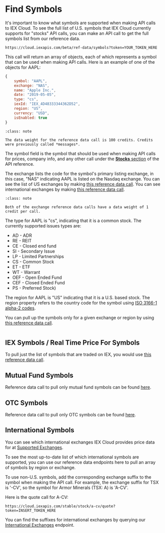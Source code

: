 # Find Symbols

It's important to know what symbols are supported when making API calls to IEX Cloud. To see the full list of U.S. symbols that IEX Cloud currently supports for "stocks" API calls, you can make an API call to get the full symbols list from our reference data. 

```
https://cloud.iexapis.com/beta/ref-data/symbols?token=YOUR_TOKEN_HERE
```

This call will return an array of objects, each of which represents a symbol that can be used when making API calls. Here is an example of one of the objects for AAPL:

```javascript
{
    symbol: "AAPL",
    exchange: "NAS",
    name: "Apple Inc.",
    date: "2019-05-05",
    type: "cs",
    iexId: "IEX_4D48333344362D52",
    region: "US",
    currency: "USD",
    isEnabled: true
}
```

```{admonition} Legacy Plan Note
:class: note

The data weight for the reference data call is 100 credits. Credits were previously called *messages*.
```

The symbol field is the symbol that should be used when making API calls for prices, company info, and any other call under the [**Stocks** section](https://iexcloud.io/docs/api/#stocks) of the API reference.

The exchange lists the code for the symbol's primary listing exchange, in this case, "NAS" indicating AAPL is listed on the Nasdaq exchange. You can see the list of US exchanges by making [this reference data call](https://iexcloud.io/docs/api/#u-s-exchanges). You can see international exchanges by making [this reference data call](https://iexcloud.io/docs/api/#international-exchanges). 

```{admonition} Legacy Plan Note
:class: note

Both of the exchange reference data calls have a data weight of 1 credit per call.
```

The type for AAPL is "cs", indicating that it is a common stock. The currently supported issues types are:

- AD - ADR
- RE - REIT
- CE - Closed end fund
- SI - Secondary Issue
- LP - Limited Partnerships
- CS - Common Stock
- ET - ETF
- WT - Warrant
- OEF - Open Ended Fund
- CEF - Closed Ended Fund
- PS - Preferred Stock) 

The region for AAPL is "US" indicating that it is a U.S. based stock. The region property refers to the country code for the symbol using [ISO 3166-1 alpha-2 codes](https://en.wikipedia.org/wiki/ISO_3166-1_alpha-2).

You can pull up the symbols only for a given exchange or region by using [this reference data call](https://iexcloud.io/docs/api/#international-symbols).

```{attention} **Reference Data** updates at 8 a.m., 9 a.m., 12 p.m., 1 p.m. UTC time every day. We recommend fetching updated reference data from IEX Cloud into your application regularly to stay up to date.
``` 

## IEX Symbols / Real Time Price For Symbols

To pull just the list of symbols that are traded on IEX, you would use [this reference data call](https://iexcloud.io/docs/api/#iex-symbols). 

## Mutual Fund Symbols

Reference data call to pull only mutual fund symbols can be found [here](https://iexcloud.io/docs/api/#mutual-fund-symbols).

 
## OTC Symbols

Reference data call to pull only OTC symbols can be found [here](https://iexcloud.io/docs/api/#otc-symbols).

## International Symbols

You can see which international exchanges IEX Cloud provides price data for at [Supported Exchanges](../reference/supported-exchanges.md).

To see the most up-to-date list of which international symbols are supported, you can use our reference data endpoints here to pull an array of symbols by region or exchange.

To use non-U.S. symbols, add the corresponding exchange suffix to the symbol when making the API call. For example, the exchange suffix for TSX is '-CV', so the symbol for Armor Minerals (TSX: A) is 'A-CV'.

Here is the quote call for A-CV:

```
https://cloud.iexapis.com/stable/stock/a-cv/quote?token=INSERT_TOKEN_HERE
```

You can find the suffixes for international exchanges by querying our [International Exchanges](https://iexcloud.io/docs/api/#international-exchanges) endpoint.